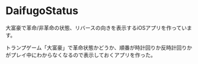 # DaifugoStatus
大富豪で革命/非革命の状態、リバースの向きを表示するiOSアプリを作っています。

トランプゲーム「大富豪」で革命状態かどうか、順番が時計回りか反時計回りかがプレイ中にわからなくなるので表示しておくアプリを作った。
